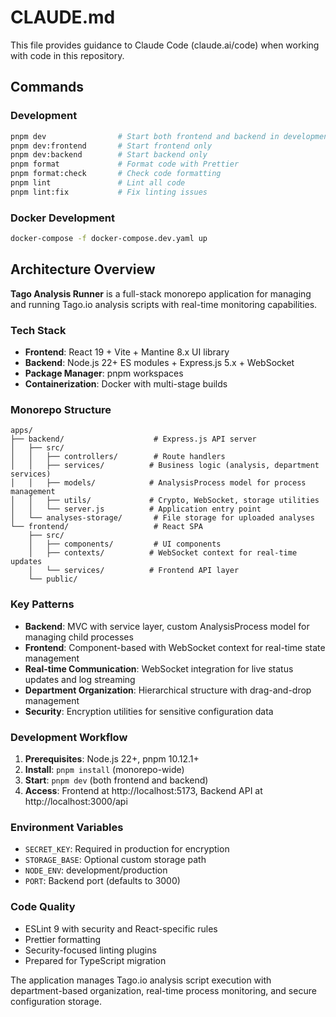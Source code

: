 # CLAUDE.md

This file provides guidance to Claude Code (claude.ai/code) when working with code in this repository.

## Commands

### Development

```bash
pnpm dev                # Start both frontend and backend in development
pnpm dev:frontend       # Start frontend only
pnpm dev:backend        # Start backend only
pnpm format             # Format code with Prettier
pnpm format:check       # Check code formatting
pnpm lint               # Lint all code
pnpm lint:fix           # Fix linting issues
```

### Docker Development

```bash
docker-compose -f docker-compose.dev.yaml up
```

## Architecture Overview

**Tago Analysis Runner** is a full-stack monorepo application for managing and running Tago.io analysis scripts with real-time monitoring capabilities.

### Tech Stack

- **Frontend**: React 19 + Vite + Mantine 8.x UI library
- **Backend**: Node.js 22+ ES modules + Express.js 5.x + WebSocket
- **Package Manager**: pnpm workspaces
- **Containerization**: Docker with multi-stage builds

### Monorepo Structure

```
apps/
├── backend/                    # Express.js API server
│   ├── src/
│   │   ├── controllers/        # Route handlers
│   │   ├── services/          # Business logic (analysis, department services)
│   │   ├── models/            # AnalysisProcess model for process management
│   │   ├── utils/             # Crypto, WebSocket, storage utilities
│   │   └── server.js          # Application entry point
│   └── analyses-storage/       # File storage for uploaded analyses
└── frontend/                   # React SPA
    ├── src/
    │   ├── components/         # UI components
    │   ├── contexts/          # WebSocket context for real-time updates
    │   └── services/          # Frontend API layer
    └── public/
```

### Key Patterns

- **Backend**: MVC with service layer, custom AnalysisProcess model for managing child processes
- **Frontend**: Component-based with WebSocket context for real-time state management
- **Real-time Communication**: WebSocket integration for live status updates and log streaming
- **Department Organization**: Hierarchical structure with drag-and-drop management
- **Security**: Encryption utilities for sensitive configuration data

### Development Workflow

1. **Prerequisites**: Node.js 22+, pnpm 10.12.1+
2. **Install**: `pnpm install` (monorepo-wide)
3. **Start**: `pnpm dev` (both frontend and backend)
4. **Access**: Frontend at http://localhost:5173, Backend API at http://localhost:3000/api

### Environment Variables

- `SECRET_KEY`: Required in production for encryption
- `STORAGE_BASE`: Optional custom storage path
- `NODE_ENV`: development/production
- `PORT`: Backend port (defaults to 3000)

### Code Quality

- ESLint 9 with security and React-specific rules
- Prettier formatting
- Security-focused linting plugins
- Prepared for TypeScript migration

The application manages Tago.io analysis script execution with department-based organization, real-time process monitoring, and secure configuration storage.
